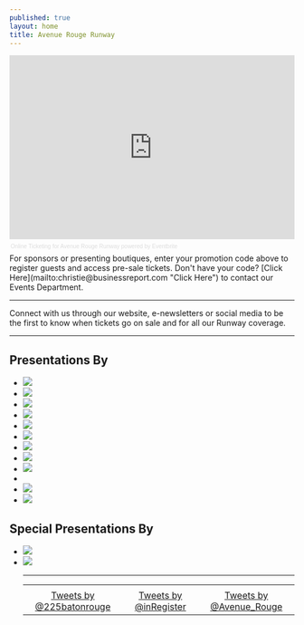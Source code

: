 ```yaml
---
published: true
layout: home
title: Avenue Rouge Runway
---
```


<!-- Eventbrite Ticket Sales -->
<div style="width:100%; text-align:left;" ><iframe src="http://www.eventbrite.com/tickets-external?eid=7082920205&ref=etckt&v=2" frameborder="0" height="325" width="100%" vspace="0" hspace="0" marginheight="5" marginwidth="5" scrolling="auto" allowtransparency="true"></iframe><div style="font-family:Helvetica, Arial; font-size:10px; padding:5px 0 5px; margin:2px; width:100%; text-align:left;" ><a style="color:#ddd; text-decoration:none;" target="_blank" href="http://www.eventbrite.com/r/etckt">Online Ticketing</a><span style="color:#ddd;"> for </span><a style="color:#ddd; text-decoration:none;" target="_blank" href="http://avenuerougerunway.eventbrite.com?ref=etckt">Avenue Rouge Runway</a> <span style="color:#ddd;">powered by</span> <a style="color:#ddd; text-decoration:none;" target="_blank" href="http://www.eventbrite.com?ref=etckt">Eventbrite</a></div></div>
For sponsors or presenting boutiques, enter your promotion code above to register guests and access pre-sale tickets. Don't have your code? [Click Here](mailto:christie@businessreport.com "Click Here") to contact our Events Department.
<hr>
<!--how do I make a new page and refernece it? ### Missed our 2012 show? [Click here](http://www.avenuerougerunway.com/2012) for photos, videos, red carpet interviews and to download the program. -->
        
Connect with us through our website, e-newsletters or social media to be the first to know when tickets go on sale and for all our Runway coverage.
<hr>
       <div class="row">
        <div class="col col-lg-12">
          <div class="presentations">
            <h2>Presentations By</h2>
            <div class="presenters">
              <ul>
                <li><a href="http://aristocracyapparel.com/"><img src="http://www.225batonrouge.com/images/arr/aristocracy.png" /></a></li>
                <li><a href="https://www.facebook.com/pages/Edit-by-LBP/115987308568201"><img src="http://www.225batonrouge.com/images/arr/edit.png" /></a></li>
                <li><a href="http://www.frockcandy.com/"><img 	src="http://www.225batonrouge.com/images/arr/frockcandy.jpg" /></a></li>
                <li><a href="http://allthingsmint.com/"><img src="http://www.225batonrouge.com/images/arr/mint.jpg" /></a></li>
                <li><a href="http://www.lmfj.com/"><img src="http://www.225batonrouge.com/images/arr/lmfj.png" /></a></li>
                <li><a href="https://www.facebook.com/pages/Vertage-Clothing/238456516211677"><img src="http://www.225batonrouge.com/images/arr/vertage.jpg" /></a></li>
                <li><a href="http://www.evesapple.com/"><img src="http://www.225batonrouge.com/images/arr/EvesApple.png" /></a></li>
                 <li><a href="http://www.georgebass.com/"><img src="http://www.225batonrouge.com/images/arr/georgebass.png" /></a></li>
                <li><a href="http://www.nkboutique.com/"><img src="http://www.225batonrouge.com/images/arr/nk.png" /></a></li>
                <li><a href="https://www.facebook.com/pages/FeBe-Clothing/50278537372"><im src="http://www.225batonrouge.com/images/arr/febe.png" /></a></li>
                <li><a href="http://www.shopkikionline.com/web/"><img src="http://www.225batonrouge.com/images/arr/kiki.png" /></a></li>
                <li><a href="https://www.facebook.com/RodeoBoutique"><img src="http://www.225batonrouge.com/images/arr/rodeo.png" /></a></li>
              </ul>
            </div>
          </div>
          <div class="presentations">
            <h2>Special Presentations By</h2>
            <div class="presenters">
              <ul>
                 <li><a href="http://idobridalcouture.com/"><img src="http://www.225batonrouge.com/images/arr/ido.png" /></a></li>
<li><a href="http://www.bellabridesmaid.com/index.php#mi=2&pt=1&pi=10000&s=0&p=0&a=3&at=0"> <img src="http://www.225batonrouge.com/images/arr/bellabridesmaidh.jpg" /> </a> </li><hr>
<table align="center">
<tr>
<td align="center" valign="top">         
<!--225 Facebook Like Box -->       
<div class="fb-like-box" data-href="https://www.facebook.com/225magazine" data-width="225" data-show-faces="false" data-stream="false" data-show-border="true" data-header="true"></div>
</td>
<td align="center" valign="top">
<!--INR Facebook Like Box -->        
 <div class="fb-like-box" data-href="https://www.facebook.com/inregistermagazine" data-width="225" data-height="100" data-show-faces="false" data-stream="false" data-show-border="true" data-header="true"></div>
</td>
<td align="center" valign="top">
<!--AR Facebook Like Box --> 
<div class="fb-like-box" data-href="https://www.facebook.com/avenuerouge" data-width="225" data-show-faces="false" data-stream="false" data-show-border="true" data-header="true"></div> 
</td>
</tr>
<tr>
<td align="center" valign="top">
<!--225 twitter Box --> 
<a class="twitter-timeline" width="225" height="75" href="https://twitter.com/225batonrouge" data-widget-id="352860050601156608">Tweets by @225batonrouge</a>
<script>!function(d,s,id){var js,fjs=d.getElementsByTagName(s)[0],p=/^http:/.test(d.location)?'http':'https';if(!d.getElementById(id)){js=d.createElement(s);js.id=id;js.src=p+"://platform.twitter.com/widgets.js";fjs.parentNode.insertBefore(js,fjs);}}(document,"script","twitter-wjs");</script>
</td>        
<td align="center" valign="top">
<!--INR twitter Box -->
<a class="twitter-timeline" width="225" height="75" href="https://twitter.com/inRegister" data-widget-id="352860346148589568">Tweets by @inRegister</a>
<script>!function(d,s,id){var js,fjs=d.getElementsByTagName(s)[0],p=/^http:/.test(d.location)?'http':'https';if(!d.getElementById(id)){js=d.createElement(s);js.id=id;js.src=p+"://platform.twitter.com/widgets.js";fjs.parentNode.insertBefore(js,fjs);}}(document,"script","twitter-wjs");</script>
</td>        
<td align="center" valign="top">       
<!--AR twitter Box -->         
<a class="twitter-timeline" width="225" height="75" href="https://twitter.com/Avenue_Rouge" data-widget-id="352835755716001793">Tweets by @Avenue_Rouge</a>
<script>!function(d,s,id){var js,fjs=d.getElementsByTagName(s)[0],p=/^http:/.test(d.location)?'http':'https';if(!d.getElementById(id)){js=d.createElement(s);js.id=id;js.src=p+"://platform.twitter.com/widgets.js";fjs.parentNode.insertBefore(js,fjs);}}(document,"script","twitter-wjs");</script>

</td>
</tr>
</table>
